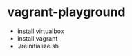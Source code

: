 vagrant-playground
==================

* install virtualbox
* install vagrant
* ./reinitialize.sh 

